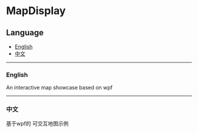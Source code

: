 # MapDisplay

## Language

- [English](#english)
- [中文](#中文)

---

### English

An interactive map showcase based on wpf

---

### 中文

基于wpf的 可交互地图示例
